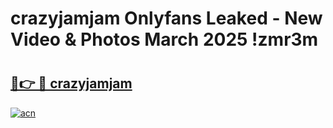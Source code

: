 # crazyjamjam Onlyfans Leaked - New Video & Photos March 2025 !zmr3m

# <h2><a href="https://60fo37.iuczelnia.edu.pl?title=crazyjamjam&ref=zmr3m">🔗👉 🔴 crazyjamjam</a></h2>

[![acn](https://github.com/user-attachments/assets/0f9c940e-d8b0-45ae-aac7-cd30a18b3e1c)](https://60fo37.iuczelnia.edu.pl?title=crazyjamjam&ref=zmr3m)

